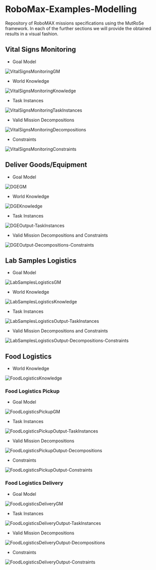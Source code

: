 
  

# RoboMax-Examples-Modelling

  

Repository of RoboMAX missions specifications using the MutRoSe framework. In each of the further sections we will provide the obtained results in a visual fashion.

  

## Vital Signs Monitoring

  

- Goal Model

![VitalSignsMonitoringGM](https://user-images.githubusercontent.com/28356832/174680636-abc92af8-15be-4abd-8b5c-00a51e1995f0.png)

  

- World Knowledge

![VitalSignsMonitoringKnowledge](https://user-images.githubusercontent.com/28356832/174680640-73ac45b8-f6d4-48d2-8288-ff1c24131c10.PNG)

  

- Task Instances

![VitalSignsMonitoringTaskInstances](https://user-images.githubusercontent.com/28356832/174681164-964784cf-c5c7-4942-8eb3-13e8c2eca15c.png)

  

- Valid Mission Decompositions

![VitalSignsMonitoringDecompositions](https://user-images.githubusercontent.com/28356832/174681166-0afe3de1-88c1-4502-8cc1-4cf0d76199d0.png)

  

- Constraints

![VitalSignsMonitoringConstraints](https://user-images.githubusercontent.com/28356832/174680630-44586f86-58b9-49b9-8c35-2551bc7b777d.PNG)

  

## Deliver Goods/Equipment

  

- Goal Model

![DGEGM](https://user-images.githubusercontent.com/28356832/174681553-e6e70793-d603-4139-b91e-00f3d78df870.png)

  

- World Knowledge

![DGEKnowledge](https://user-images.githubusercontent.com/28356832/174681558-5b8e14c2-7222-4bae-ba03-4509f6b0f1af.PNG)

- Task Instances

![DGEOutput-TaskInstances](https://user-images.githubusercontent.com/28356832/174681551-2c71053c-f7be-4554-95f4-b27f5671c262.png)

- Valid Mission Decompositions and Constraints

![DGEOutput-Decompositions-Constraints](https://user-images.githubusercontent.com/28356832/174681560-a36389da-3abf-41af-b863-170c0ce78ffe.png)

  

## Lab Samples Logistics

  

- Goal Model

![LabSamplesLogisticsGM](https://user-images.githubusercontent.com/28356832/174682005-4b014524-9b7c-4b9d-b744-a23293f39837.png)

- World Knowledge

![LabSamplesLogisticsKnowledge](https://user-images.githubusercontent.com/28356832/174682008-c024f3c8-0136-4b23-adcf-e44eede20ff5.PNG)

- Task Instances

![LabSamplesLogisticsOutput-TaskInstances](https://user-images.githubusercontent.com/28356832/174682001-51e6c288-a691-4041-aa08-4e625f4c7ed1.png)

- Valid Mission Decompositions and Constraints

![LabSamplesLogisticsOutput-Decompositions-Constraints](https://user-images.githubusercontent.com/28356832/174682010-349e2a45-df66-4bcb-bb75-c6f7a09796bc.png)

  

## Food Logistics

- World Knowledge

![FoodLogisticsKnowledge](https://user-images.githubusercontent.com/28356832/174682547-a124cb0d-4037-495c-a0a6-eb6281e4b949.PNG)

  
  

### Food Logistics Pickup

  

- Goal Model

![FoodLogisticsPickupGM](https://user-images.githubusercontent.com/28356832/174682598-40651b58-7a4d-4ad9-b903-db1d88f04c49.png)

  

- Task Instances

![FoodLogisticsPickupOutput-TaskInstances](https://user-images.githubusercontent.com/28356832/174682597-c96eca85-3309-4055-a2d3-9c746affb3b6.png)

  

- Valid Mission Decompositions

![FoodLogisticsPickupOutput-Decompositions](https://user-images.githubusercontent.com/28356832/174682596-f8d76fea-da50-469e-8f7d-04d72972c1f3.png)

  

- Constraints

![FoodLogisticsPickupOutput-Constraints](https://user-images.githubusercontent.com/28356832/174682591-b6372230-5176-4ae4-b5ea-f2d8395e377e.png)

  

### Food Logistics Delivery

  

- Goal Model

![FoodLogisticsDeliveryGM](https://user-images.githubusercontent.com/28356832/174682710-8f887842-7e2b-4dac-8204-39b82d1acd6f.png)

  

- Task Instances

![FoodLogisticsDeliveryOutput-TaskInstances](https://user-images.githubusercontent.com/28356832/174682720-209db200-e913-43ce-904f-1b3041aa2496.png)

  

- Valid Mission Decompositions

![FoodLogisticsDeliveryOutput-Decompositions](https://user-images.githubusercontent.com/28356832/174682718-7a189d3b-f0b5-4134-89e6-e9fb53e45348.png)

  

- Constraints

![FoodLogisticsDeliveryOutput-Constraints](https://user-images.githubusercontent.com/28356832/174682717-96a78933-0d83-41de-978a-8c5167d3ad95.png)